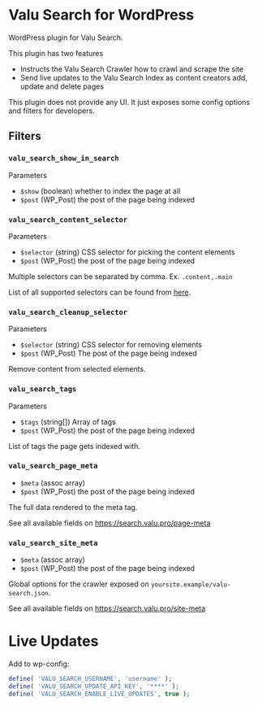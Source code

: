 # Valu Search for WordPress

WordPress plugin for Valu Search.

This plugin has two features

-   Instructs the Valu Search Crawler how to crawl and scrape the site
-   Send live updates to the Valu Search Index as content creators add, update and delete pages

This plugin does not provide any UI. It just exposes some config options and filters for developers.

## Filters

### `valu_search_show_in_search`

Parameters

-   `$show` (boolean) whether to index the page at all
-   `$post` (WP_Post) the post of the page being indexed

### `valu_search_content_selector`

Parameters

-   `$selector` (string) CSS selector for picking the content elements
-   `$post` (WP_Post) the post of the page being indexed

Multiple selectors can be separated by comma. Ex. `.content,.main`

List of all supported selectors can be found from [here](css-select).

[css-select]: https://www.npmjs.com/package/css-select#supported-selectors

### `valu_search_cleanup_selector`

Parameters

-   `$selector` (string) CSS selector for removing elements
-   `$post` (WP_Post) The post of the page being indexed

Remove content from selected elements.

### `valu_search_tags`

Parameters

-   `$tags` (string[]) Array of tags
-   `$post` (WP_Post) the post of the page being indexed

List of tags the page gets indexed with.

### `valu_search_page_meta`

-   `$meta` (assoc array)
-   `$post` (WP_Post) the post of the page being indexed

The full data rendered to the meta tag.

See all available fields on <https://search.valu.pro/page-meta>

### `valu_search_site_meta`

-   `$meta` (assoc array)
-   `$post` (WP_Post) the post of the page being indexed

Global options for the crawler exposed on `yoursite.example/valu-search.json`.

See all available fields on <https://search.valu.pro/site-meta>

# Live Updates

Add to wp-config:

```php
define( 'VALU_SEARCH_USERNAME', 'username' );
define( 'VALU_SEARCH_UPDATE_API_KEY', '****' );
define( 'VALU_SEARCH_ENABLE_LIVE_UPDATES', true );
```
